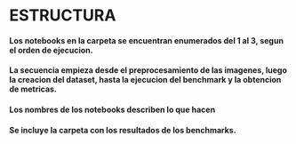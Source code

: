 # ESTRUCTURA
#### Los notebooks en la carpeta se encuentran enumerados del 1 al 3, segun el orden de ejecucion.
#### La secuencia empieza desde el preprocesamiento de las imagenes, luego la creacion del dataset, hasta la ejecucion del benchmark y la obtencion de metricas.
#### Los nombres de los notebooks describen lo que hacen
#### Se incluye la carpeta con los resultados de los benchmarks.